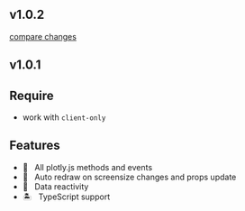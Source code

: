 ## v1.0.2

[compare changes](https://undefined/undefined/compare/v1.0.1...v1.0.2)

## v1.0.1

## Require

- work with `client-only`

## Features

- 🎇 &nbsp; All plotly.js methods and events
- 🗾 &nbsp; Auto redraw on screensize changes and props update
- 🚀 &nbsp; Data reactivity
- 🏝️ &nbsp; TypeScript support
